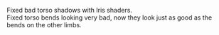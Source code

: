 Fixed bad torso shadows with Iris shaders.  
Fixed torso bends looking very bad, now they look just as good as the bends on the other limbs.
